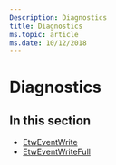 ```yaml
---
Description: Diagnostics
title: Diagnostics
ms.topic: article
ms.date: 10/12/2018
---
```


# Diagnostics

## In this section

- [EtwEventWrite](etweventwrite.md)
- [EtwEventWriteFull](etweventwritefull.md)
